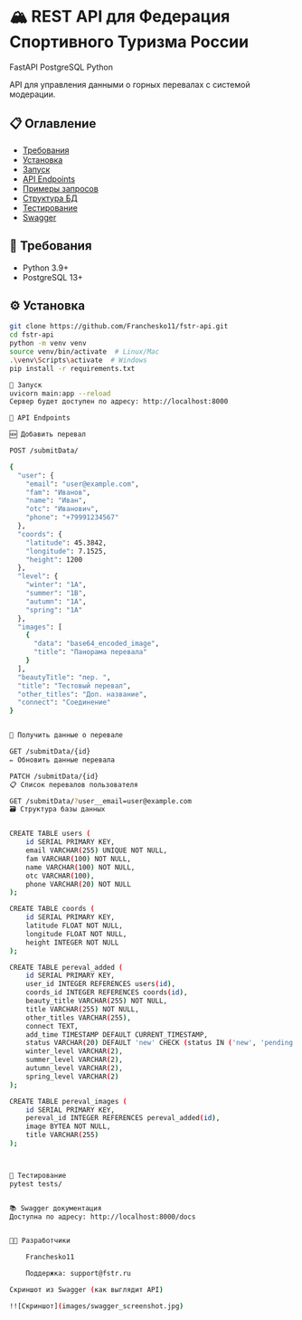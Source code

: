 # 🏔️ REST API для Федерация Спортивного Туризма России

FastAPI
PostgreSQL
Python

API для управления данными о горных перевалах с системой модерации.

## 📋 Оглавление
- [Требования](#-требования)
- [Установка](#-установка)
- [Запуск](#-запуск)
- [API Endpoints](#-api-endpoints)
- [Примеры запросов](#-примеры-запросов)
- [Структура БД](#-структура-базы-данных)
- [Тестирование](#-тестирование)
- [Swagger](#-swagger-документация)

## 📝 Требования
- Python 3.9+
- PostgreSQL 13+

## ⚙️ Установка
```bash
git clone https://github.com/Franchesko11/fstr-api.git
cd fstr-api
python -m venv venv
source venv/bin/activate  # Linux/Mac
.\venv\Scripts\activate  # Windows
pip install -r requirements.txt

🚀 Запуск
uvicorn main:app --reload
Сервер будет доступен по адресу: http://localhost:8000

🔌 API Endpoints

🆕 Добавить перевал

POST /submitData/

{
  "user": {
    "email": "user@example.com",
    "fam": "Иванов",
    "name": "Иван",
    "otc": "Иванович",
    "phone": "+79991234567"
  },
  "coords": {
    "latitude": 45.3842,
    "longitude": 7.1525,
    "height": 1200
  },
  "level": {
    "winter": "1A",
    "summer": "1B",
    "autumn": "1A",
    "spring": "1A"
  },
  "images": [
    {
      "data": "base64_encoded_image",
      "title": "Панорама перевала"
    }
  ],
  "beautyTitle": "пер. ",
  "title": "Тестовый перевал",
  "other_titles": "Доп. название",
  "connect": "Соединение"
}


📝 Получить данные о перевале

GET /submitData/{id}
✏️ Обновить данные перевала

PATCH /submitData/{id}
📋 Список перевалов пользователя

GET /submitData/?user__email=user@example.com
🗃️ Структура базы данных


CREATE TABLE users (
    id SERIAL PRIMARY KEY,
    email VARCHAR(255) UNIQUE NOT NULL,
    fam VARCHAR(100) NOT NULL,
    name VARCHAR(100) NOT NULL,
    otc VARCHAR(100),
    phone VARCHAR(20) NOT NULL
);

CREATE TABLE coords (
    id SERIAL PRIMARY KEY,
    latitude FLOAT NOT NULL,
    longitude FLOAT NOT NULL,
    height INTEGER NOT NULL
);

CREATE TABLE pereval_added (
    id SERIAL PRIMARY KEY,
    user_id INTEGER REFERENCES users(id),
    coords_id INTEGER REFERENCES coords(id),
    beauty_title VARCHAR(255) NOT NULL,
    title VARCHAR(255) NOT NULL,
    other_titles VARCHAR(255),
    connect TEXT,
    add_time TIMESTAMP DEFAULT CURRENT_TIMESTAMP,
    status VARCHAR(20) DEFAULT 'new' CHECK (status IN ('new', 'pending', 'accepted', 'rejected')),
    winter_level VARCHAR(2),
    summer_level VARCHAR(2),
    autumn_level VARCHAR(2),
    spring_level VARCHAR(2)
);

CREATE TABLE pereval_images (
    id SERIAL PRIMARY KEY,
    pereval_id INTEGER REFERENCES pereval_added(id),
    image BYTEA NOT NULL,
    title VARCHAR(255)
);



🧪 Тестирование
pytest tests/


📚 Swagger документация
Доступна по адресу: http://localhost:8000/docs


👨‍💻 Разработчики

    Franchesko11

    Поддержка: support@fstr.ru

Скриншот из Swagger (как выглядит API)

!![Скриншот](images/swagger_screenshot.jpg)

